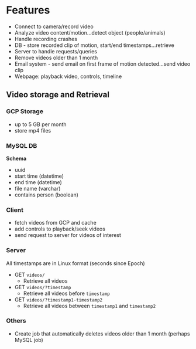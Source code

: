 

# Features

- Connect to camera/record video
- Analyze video content/motion...detect object (people/animals)
- Handle recording crashes
- DB - store recorded clip of motion, start/end timestamps...retrieve
- Server to handle requests/queries
- Remove videos older than 1 month
- Email system - send email on first frame of motion detected...send video clip
- Webpage: playback video, controls, timeline


## Video storage and Retrieval

### GCP Storage

- up to 5 GB per month
- store mp4 files

### MySQL DB

**Schema**

- uuid
- start time (datetime)
- end time (datetime)
- file name (varchar)
- contains person (boolean)


### Client

- fetch videos from GCP and cache
- add controls to playback/seek videos
- send request to server for videos of interest

### Server

All timestamps are in Linux format (seconds since Epoch)

- GET `videos/`
  - Retrieve all videos
- GET `videos/?timestamp`
  - Retrieve all videos before `timestamp`
- GET `videos/?timestamp1-timestamp2`
  - Retrieve all videos between `timestamp1` and `timestamp2`

### Others

- Create job that automatically deletes videos older than 1 month (perhaps MySQL job)

